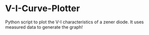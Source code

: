 # V-I-Curve-Plotter
Python script to plot the V-I characteristics of a zener diode. It uses measured data to generate the graph! 
